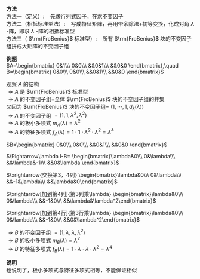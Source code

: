 **方法**    
方法一（定义）: $\enspace$  先求行列式因子，在求不变因子    
方法二（相抵标准型法）: $\enspace$  写成特征矩阵，再用带余除法+初等变换，化成对角 $\lambda$ -阵，即求 $\lambda$ -阵的相抵标准型    
方法三（ $\rm{FroBenius}$ 标准型）: $\enspace$  所有 $\rm{FroBenius}$ 块的不变因子组拼成大矩阵的不变因子组    
    
**例题**    
 $A=\begin{bmatrix}    
0&1\\\    
0&0\\\    
&&0&1\\\    
&&0&0    
\end{bmatrix},\quad    
B=\begin{bmatrix}    
0&0\\\    
0&0\\\    
&&0&1\\\    
&&0&0    
\end{bmatrix}$     
    
观察 $A$ 的结构    
 $\Rightarrow A$ 是 $\rm{FroBenius}$ 标准型    
 $\Rightarrow A$ 的不变因子组=全体 $\rm{FroBenius}$ 块的不变因子组的并集    
又因为 $\rm{FroBenius}$ 块的不变因子组= $(1,\cdots,1,d_k(\lambda))$     
 $\Rightarrow A$ 的不变因子组 $=(1,1,\lambda^2,\lambda^2)$     
 $\Rightarrow A$ 的极小多项式 $m_A(\lambda)=\lambda^2$     
 $\Rightarrow A$ 的特征多项式 $f_A(\lambda)=1\cdot1\cdot\lambda^2\cdot\lambda^2=\lambda^4$     
    
 $B=\begin{bmatrix}    
0&0\\\    
0&0\\\    
&&0&1\\\    
&&0&0    
\end{bmatrix}$     
    
 $\Rightarrow\lambda I-B=    
\begin{bmatrix}\lambda&0\\\ 0&\lambda\\\ &&\lambda&-1\\\ &&0&\lambda \end{bmatrix}$     
    
 $\xrightarrow{交换第3，4列}    
\begin{bmatrix}\lambda&0\\\ 0&\lambda\\\ &&-1&\lambda\\\ &&\lambda&0\end{bmatrix}$     
    
 $\xrightarrow[加到第4列]{第3列乘\lambda}    
\begin{bmatrix}\lambda&0\\\ 0&\lambda\\\ &&-1&0\\\ &&\lambda&\lambda^2\end{bmatrix}$     
    
 $\xrightarrow[加到第4行]{第3行乘\lambda}    
\begin{bmatrix}\lambda&0\\\ 0&\lambda\\\ &&-1&0\\\ &&0&\lambda^2\end{bmatrix}$     
    
 $\Rightarrow B$ 的不变因子组 $=(1,\lambda,\lambda,\lambda^2)$     
 $\Rightarrow B$ 的极小多项式 $m_B(\lambda)=\lambda^2$     
 $\Rightarrow B$ 的特征多项式 $f_B(\lambda)=1\cdot\lambda\cdot\lambda\cdot\lambda^2=\lambda^4$     
    
**说明**    
也说明了，极小多项式与特征多项式相等，不能保证相似    
